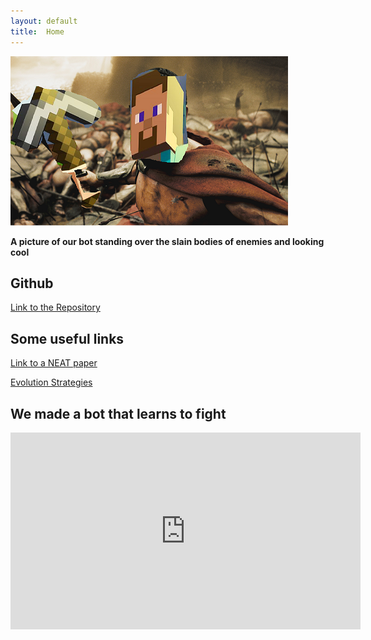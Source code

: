 ```yaml
---
layout: default
title:  Home
---
```


![asdf](pics/pic.png)

**A picture of our bot standing over the slain bodies of enemies and looking cool**


## Github
[Link to the Repository](https://github.com/UCI-CS-175-Cool-Kids-Club/Neat_Fighter)


## Some useful links 
[Link to a NEAT paper](http://nn.cs.utexas.edu/downloads/papers/stanley.ec02.pdf)

[Evolution Strategies](https://blog.openai.com/evolution-strategies/)

## We made a bot that learns to fight
<iframe width="560" height="315" src="https://www.youtube.com/embed/ND62gIA778U" frameborder="0" allowfullscreen></iframe>

